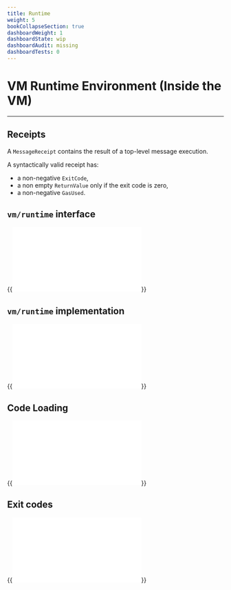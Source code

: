 ```yaml
---
title: Runtime
weight: 5
bookCollapseSection: true
dashboardWeight: 1
dashboardState: wip
dashboardAudit: missing
dashboardTests: 0
---
```


# VM Runtime Environment (Inside the VM)
---

## Receipts

A `MessageReceipt` contains the result of a top-level message execution.

A syntactically valid receipt has:

- a non-negative `ExitCode`,
- a non empty `ReturnValue` only if the exit code is zero,
- a non-negative `GasUsed`.

## `vm/runtime` interface

{{<embed src="/modules/actors/runtime/runtime.go" lang="go" >}}

## `vm/runtime` implementation

{{<embed src="impl/runtime.go" lang="go" >}}

## Code Loading

{{<embed src="impl/codeload.go" lang="go" >}}

## Exit codes

{{<embed src="/modules/actors/runtime/exitcode/common.go" lang="go" >}}
